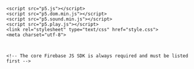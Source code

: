 <!DOCTYPE html><html><head>
    <script src="p5.js"></script>
    <script src="p5.dom.min.js"></script>
    <script src="p5.sound.min.js"></script>
    <script src="p5.play.js"></script>
    <link rel="stylesheet" type="text/css" href="style.css">
    <meta charset="utf-8">


    
    <!-- The core Firebase JS SDK is always required and must be listed first -->
<script src="https://www.gstatic.com/firebasejs/8.6.2/firebase-app.js"></script>
<script src="https://www.gstatic.com/firebasejs/8.6.2/firebase-database.js"></script>

<!-- TODO: Add SDKs for Firebase products that you want to use
     https://firebase.google.com/docs/web/setup#available-libraries -->

<script>
  // Your web app's Firebase configuration
  var firebaseConfig = {
    apiKey: "AIzaSyB4w_rcWWl7aIqdTxhOvvRiurOoMsJYGG8",
    authDomain: "dxd-34811.firebaseapp.com",
    databaseURL: "https://dxd-34811-default-rtdb.asia-southeast1.firebasedatabase.app",
    projectId: "dxd-34811",
    storageBucket: "dxd-34811.appspot.com",
    messagingSenderId: "496645560790",
    appId: "1:496645560790:web:d3b145126468c038f7ec77"
  };
  // Initialize Firebase
  firebase.initializeApp(firebaseConfig);
</script>



  </head>
  <body>
    <script src="trial2.js"></script>
    


</body></html>
